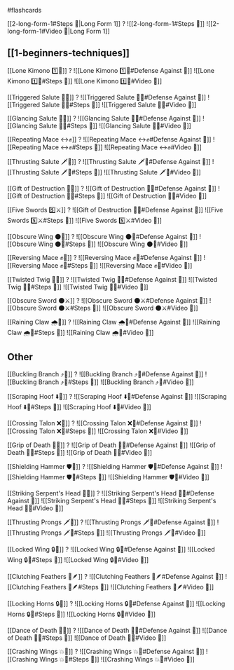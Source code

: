 #flashcards

[[2-long-form-1#Steps 👣|Long Form 1]]
?
![[2-long-form-1#Steps 👣]]
![[2-long-form-1#Video 🎥|Long Form 1]]
<!--SR:!2025-07-28,161,209-->

## [[1-beginners-techniques]]

[[Lone Kimono 1️⃣👘]]
?
![[Lone Kimono 1️⃣👘#Defense Against 🤺]]
![[Lone Kimono 1️⃣👘#Steps 👣]]
![[Lone Kimono 1️⃣👘#Video 🎥]]
<!--SR:!2027-10-01,866,251-->

[[Triggered Salute 🔫🫡]]
?
![[Triggered Salute 🔫🫡#Defense Against 🤺]]
![[Triggered Salute 🔫🫡#Steps 👣]]
![[Triggered Salute 🔫🫡#Video 🎥]]
<!--SR:!2026-10-04,662,248-->

[[Glancing Salute 👀🫡]]
?
![[Glancing Salute 👀🫡#Defense Against 🤺]]
![[Glancing Salute 👀🫡#Steps 👣]]
![[Glancing Salute 👀🫡#Video 🎥]]
<!--SR:!2025-07-03,46,130-->

[[Repeating Mace ↔️✊]]
?
![[Repeating Mace ↔️✊#Defense Against 🤺]]
![[Repeating Mace ↔️✊#Steps 👣]]
![[Repeating Mace ↔️✊#Video 🎥]]
<!--SR:!2026-03-07,337,183-->

[[Thrusting Salute 🗡️🫡]]
?
![[Thrusting Salute 🗡️🫡#Defense Against 🤺]]
![[Thrusting Salute 🗡️🫡#Steps 👣]]
![[Thrusting Salute 🗡️🫡#Video 🎥]]
<!--SR:!2025-08-06,73,130-->

[[Gift of Destruction 🎁💥]]
?
![[Gift of Destruction 🎁💥#Defense Against 🤺]]
![[Gift of Destruction 🎁💥#Steps 👣]]
![[Gift of Destruction 🎁💥#Video 🎥]]
<!--SR:!2026-08-15,726,308-->

[[Five Swords 5️⃣⚔️]]
?
![[Gift of Destruction 🎁💥#Defense Against 🤺]]
![[Five Swords 5️⃣⚔️#Steps 👣]]
![[Five Swords 5️⃣⚔️#Video 🎥]]
<!--SR:!2025-08-26,463,288-->

[[Obscure Wing 🌑🪽]]
?
![[Obscure Wing 🌑🪽#Defense Against 🤺]]
![[Obscure Wing 🌑🪽#Steps 👣]]
![[Obscure Wing 🌑🪽#Video 🎥]]
<!--SR:!2025-07-10,53,174-->

[[Reversing Mace ✊🔄]]
?
![[Reversing Mace ✊🔄#Defense Against 🤺]]
![[Reversing Mace ✊🔄#Steps 👣]]
![[Reversing Mace ✊🔄#Video 🎥]]
<!--SR:!2025-08-28,316,223-->

[[Twisted Twig 🔀🌿]]
?
![[Twisted Twig 🔀🌿#Defense Against 🤺]]
![[Twisted Twig 🔀🌿#Steps 👣]]
![[Twisted Twig 🔀🌿#Video 🎥]]
<!--SR:!2025-07-20,63,130-->

[[Obscure Sword 🌑⚔️]]
?
![[Obscure Sword 🌑⚔️#Defense Against 🤺]]
![[Obscure Sword 🌑⚔️#Steps 👣]]
![[Obscure Sword 🌑⚔️#Video 🎥]]
<!--SR:!2025-07-11,19,130-->

[[Raining Claw 🌧️🐯]]
?
![[Raining Claw 🌧️🐯#Defense Against 🤺]]
![[Raining Claw 🌧️🐯#Steps 👣]]
![[Raining Claw 🌧️🐯#Video 🎥]]
<!--SR:!2025-10-28,492,271-->

## Other

[[Buckling Branch ⤴️🌳]]
?
![[Buckling Branch ⤴️🌳#Defense Against 🤺]]
![[Buckling Branch ⤴️🌳#Steps 👣]]
![[Buckling Branch ⤴️🌳#Video 🎥]]
<!--SR:!2025-08-04,126,150-->

[[Scraping Hoof ⬇️🐎]]
?
![[Scraping Hoof ⬇️🐎#Defense Against 🤺]]
![[Scraping Hoof ⬇️🐎#Steps 👣]]
![[Scraping Hoof ⬇️🐎#Video 🎥]]
<!--SR:!2025-07-20,28,133-->

[[Crossing Talon ❌🦅]]
?
![[Crossing Talon ❌🦅#Defense Against 🤺]]
![[Crossing Talon ❌🦅#Steps 👣]]
![[Crossing Talon ❌🦅#Video 🎥]]
<!--SR:!2025-07-19,32,130-->

[[Grip of Death 🧤💀]]
?
![[Grip of Death 🧤💀#Defense Against 🤺]]
![[Grip of Death 🧤💀#Steps 👣]]
![[Grip of Death 🧤💀#Video 🎥]]
<!--SR:!2026-08-13,487,233-->

[[Shielding Hammer 🛡️🔨]]
?
![[Shielding Hammer 🛡️🔨#Defense Against 🤺]]
![[Shielding Hammer 🛡️🔨#Steps 👣]]
![[Shielding Hammer 🛡️🔨#Video 🎥]]
<!--SR:!2025-07-06,49,130-->

[[Striking Serpent's Head 🎳🐍]]
?
![[Striking Serpent's Head 🎳🐍#Defense Against 🤺]]
![[Striking Serpent's Head 🎳🐍#Steps 👣]]
![[Striking Serpent's Head 🎳🐍#Video 🎥]]
<!--SR:!2025-07-21,222,206-->

[[Thrusting Prongs 🗡️🍴]]
?
![[Thrusting Prongs 🗡️🍴#Defense Against 🤺]]
![[Thrusting Prongs 🗡️🍴#Steps 👣]]
![[Thrusting Prongs 🗡️🍴#Video 🎥]]
<!--SR:!2025-09-19,131,184-->

[[Locked Wing 🔒🪽]]
?
![[Locked Wing 🔒🪽#Defense Against 🤺]]
![[Locked Wing 🔒🪽#Steps 👣]]
![[Locked Wing 🔒🪽#Video 🎥]]
<!--SR:!2025-09-21,93,145-->

[[Clutching Feathers 👐🪶]]
?
![[Clutching Feathers 👐🪶#Defense Against 🤺]]
![[Clutching Feathers 👐🪶#Steps 👣]]
![[Clutching Feathers 👐🪶#Video 🎥]]
<!--SR:!2025-07-25,57,130-->

[[Locking Horns 🔒🦌]]
?
![[Locking Horns 🔒🦌#Defense Against 🤺]]
![[Locking Horns 🔒🦌#Steps 👣]]
![[Locking Horns 🔒🦌#Video 🎥]]
<!--SR:!2025-07-17,147,179-->

[[Dance of Death 💃💀]]
?
![[Dance of Death 💃💀#Defense Against 🤺]]
![[Dance of Death 💃💀#Steps 👣]]
![[Dance of Death 💃💀#Video 🎥]]
<!--SR:!2025-08-27,101,159-->

[[Crashing Wings 💥🪽]]
?
![[Crashing Wings 💥🪽#Defense Against 🤺]]
![[Crashing Wings 💥🪽#Steps 👣]]
![[Crashing Wings 💥🪽#Video 🎥]]
<!--SR:!2025-07-09,52,130-->
